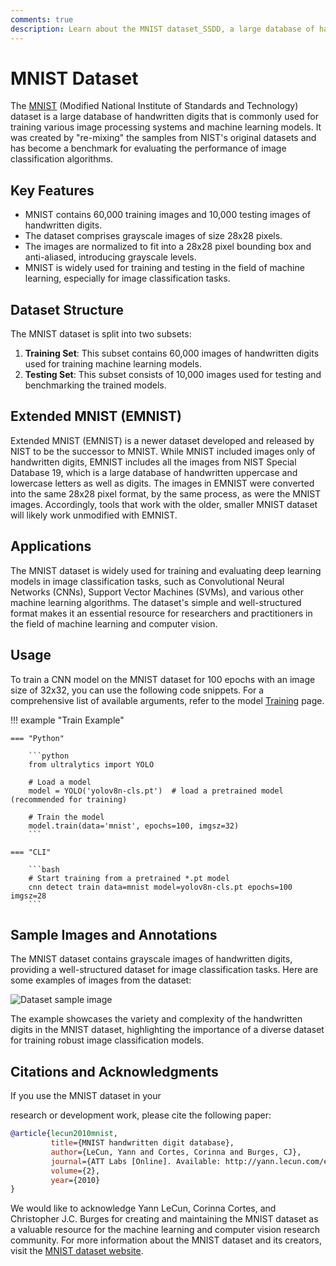 ```yaml
---
comments: true
description: Learn about the MNIST dataset_SSDD, a large database of handwritten digits commonly used for training various image processing systems and machine learning models.
---
```


# MNIST Dataset

The [MNIST](http://yann.lecun.com/exdb/mnist/) (Modified National Institute of Standards and Technology) dataset is a large database of handwritten digits that is commonly used for training various image processing systems and machine learning models. It was created by "re-mixing" the samples from NIST's original datasets and has become a benchmark for evaluating the performance of image classification algorithms.

## Key Features

- MNIST contains 60,000 training images and 10,000 testing images of handwritten digits.
- The dataset comprises grayscale images of size 28x28 pixels.
- The images are normalized to fit into a 28x28 pixel bounding box and anti-aliased, introducing grayscale levels.
- MNIST is widely used for training and testing in the field of machine learning, especially for image classification tasks.

## Dataset Structure

The MNIST dataset is split into two subsets:

1. **Training Set**: This subset contains 60,000 images of handwritten digits used for training machine learning models.
2. **Testing Set**: This subset consists of 10,000 images used for testing and benchmarking the trained models.

## Extended MNIST (EMNIST)

Extended MNIST (EMNIST) is a newer dataset developed and released by NIST to be the successor to MNIST. While MNIST included images only of handwritten digits, EMNIST includes all the images from NIST Special Database 19, which is a large database of handwritten uppercase and lowercase letters as well as digits. The images in EMNIST were converted into the same 28x28 pixel format, by the same process, as were the MNIST images. Accordingly, tools that work with the older, smaller MNIST dataset will likely work unmodified with EMNIST.

## Applications

The MNIST dataset is widely used for training and evaluating deep learning models in image classification tasks, such as Convolutional Neural Networks (CNNs), Support Vector Machines (SVMs), and various other machine learning algorithms. The dataset's simple and well-structured format makes it an essential resource for researchers and practitioners in the field of machine learning and computer vision.

## Usage

To train a CNN model on the MNIST dataset for 100 epochs with an image size of 32x32, you can use the following code snippets. For a comprehensive list of available arguments, refer to the model [Training](../../modes/train.md) page.

!!! example "Train Example"

    === "Python"

        ```python
        from ultralytics import YOLO
        
        # Load a model
        model = YOLO('yolov8n-cls.pt')  # load a pretrained model (recommended for training)
        
        # Train the model
        model.train(data='mnist', epochs=100, imgsz=32)
        ```

    === "CLI"

        ```bash
        # Start training from a pretrained *.pt model
        cnn detect train data=mnist model=yolov8n-cls.pt epochs=100 imgsz=28
        ```

## Sample Images and Annotations

The MNIST dataset contains grayscale images of handwritten digits, providing a well-structured dataset for image classification tasks. Here are some examples of images from the dataset:

![Dataset sample image](https://upload.wikimedia.org/wikipedia/commons/2/27/MnistExamples.png)

The example showcases the variety and complexity of the handwritten digits in the MNIST dataset, highlighting the importance of a diverse dataset for training robust image classification models.

## Citations and Acknowledgments

If you use the MNIST dataset in your

research or development work, please cite the following paper:

```bibtex
@article{lecun2010mnist,
         title={MNIST handwritten digit database},
         author={LeCun, Yann and Cortes, Corinna and Burges, CJ},
         journal={ATT Labs [Online]. Available: http://yann.lecun.com/exdb/mnist},
         volume={2},
         year={2010}
}
```

We would like to acknowledge Yann LeCun, Corinna Cortes, and Christopher J.C. Burges for creating and maintaining the MNIST dataset as a valuable resource for the machine learning and computer vision research community. For more information about the MNIST dataset and its creators, visit the [MNIST dataset website](http://yann.lecun.com/exdb/mnist/).